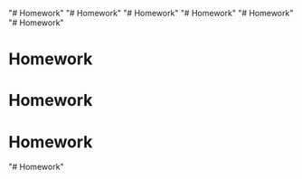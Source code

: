"# Homework" 
"# Homework" 
"# Homework" 
"# Homework" 
"# Homework" 
"# Homework" 
# Homework
# Homework
# Homework
"# Homework" 
